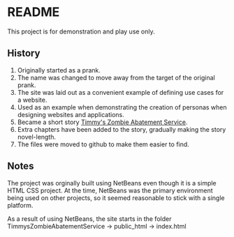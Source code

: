 # README

This project is for demonstration and play use only.

## History

1. Originally started as a prank.
2. The name was changed to move away from the target of the original prank.
3. The site was laid out as a convenient example of defining use cases for a
   website.
4. Used as an example when demonstrating the creation of personas when designing
   websites and applications.
5. Became a short story
   [Timmy's Zombie Abatement Service](http://bobtrapp.info/TimmysZombieAbatementService).
6. Extra chapters have been added to the story, gradually making the story
   novel-length.
7. The files were moved to github to make them easier to find.

## Notes

The project was orginally built using NetBeans even though it is a simple HTML
CSS project. At the time, NetBeans was the primary environment being used on
other projects, so it seemed reasonable to stick with a single platform.

As a result of using NetBeans, the site starts in the folder
TimmysZombieAbatementService -> public_html -> index.html
